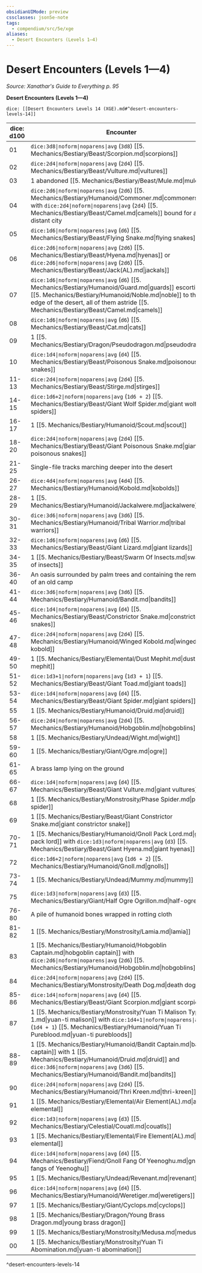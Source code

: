 ```yaml
---
obsidianUIMode: preview
cssclasses: json5e-note
tags:
  - compendium/src/5e/xge
aliases:
  - Desert Encounters (Levels 1—4)
---
```

# Desert Encounters (Levels 1—4)
*Source: Xanathar's Guide to Everything p. 95* 

**Desert Encounters (Levels 1—4)**

`dice: [[Desert Encounters Levels 14 (XGE).md#^desert-encounters-levels-14]]`

| dice: d100 | Encounter |
|------------|-----------|
| 01 | `dice:3d8\|noform\|noparens\|avg` (`3d8`) [[5. Mechanics/Bestiary/Beast/Scorpion.md\|scorpions]] |
| 02 | `dice:2d4\|noform\|noparens\|avg` (`2d4`) [[5. Mechanics/Bestiary/Beast/Vulture.md\|vultures]] |
| 03 | 1 abandoned [[5. Mechanics/Bestiary/Beast/Mule.md\|mule]] |
| 04 | `dice:2d6\|noform\|noparens\|avg` (`2d6`) [[5. Mechanics/Bestiary/Humanoid/Commoner.md\|commoners]] with `dice:2d4\|noform\|noparens\|avg` (`2d4`) [[5. Mechanics/Bestiary/Beast/Camel.md\|camels]] bound for a distant city |
| 05 | `dice:1d6\|noform\|noparens\|avg` (`d6`) [[5. Mechanics/Bestiary/Beast/Flying Snake.md\|flying snakes]] |
| 06 | `dice:2d6\|noform\|noparens\|avg` (`2d6`) [[5. Mechanics/Bestiary/Beast/Hyena.md\|hyenas]] or `dice:2d6\|noform\|noparens\|avg` (`2d6`) [[5. Mechanics/Bestiary/Beast/Jack(AL).md\|jackals]] |
| 07 | `dice:1d6\|noform\|noparens\|avg` (`d6`) [[5. Mechanics/Bestiary/Humanoid/Guard.md\|guards]] escorting a [[5. Mechanics/Bestiary/Humanoid/Noble.md\|noble]] to the edge of the desert, all of them astride [[5. Mechanics/Bestiary/Beast/Camel.md\|camels]] |
| 08 | `dice:1d6\|noform\|noparens\|avg` (`d6`) [[5. Mechanics/Bestiary/Beast/Cat.md\|cats]] |
| 09 | 1 [[5. Mechanics/Bestiary/Dragon/Pseudodragon.md\|pseudodragon]] |
| 10 | `dice:1d4\|noform\|noparens\|avg` (`d4`) [[5. Mechanics/Bestiary/Beast/Poisonous Snake.md\|poisonous snakes]] |
| 11-13 | `dice:2d4\|noform\|noparens\|avg` (`2d4`) [[5. Mechanics/Bestiary/Beast/Stirge.md\|stirges]] |
| 14-15 | `dice:1d6+2\|noform\|noparens\|avg` (`1d6 + 2`) [[5. Mechanics/Bestiary/Beast/Giant Wolf Spider.md\|giant wolf spiders]] |
| 16-17 | 1 [[5. Mechanics/Bestiary/Humanoid/Scout.md\|scout]] |
| 18-20 | `dice:2d4\|noform\|noparens\|avg` (`2d4`) [[5. Mechanics/Bestiary/Beast/Giant Poisonous Snake.md\|giant poisonous snakes]] |
| 21-25 | Single-file tracks marching deeper into the desert |
| 26-27 | `dice:4d4\|noform\|noparens\|avg` (`4d4`) [[5. Mechanics/Bestiary/Humanoid/Kobold.md\|kobolds]] |
| 28-29 | 1 [[5. Mechanics/Bestiary/Humanoid/Jackalwere.md\|jackalwere]] |
| 30-31 | `dice:3d6\|noform\|noparens\|avg` (`3d6`) [[5. Mechanics/Bestiary/Humanoid/Tribal Warrior.md\|tribal warriors]] |
| 32-33 | `dice:1d6\|noform\|noparens\|avg` (`d6`) [[5. Mechanics/Bestiary/Beast/Giant Lizard.md\|giant lizards]] |
| 34-35 | 1 [[5. Mechanics/Bestiary/Beast/Swarm Of Insects.md\|swarm of insects]] |
| 36-40 | An oasis surrounded by palm trees and containing the remnants of an old camp |
| 41-44 | `dice:3d6\|noform\|noparens\|avg` (`3d6`) [[5. Mechanics/Bestiary/Humanoid/Bandit.md\|bandits]] |
| 45-46 | `dice:1d4\|noform\|noparens\|avg` (`d4`) [[5. Mechanics/Bestiary/Beast/Constrictor Snake.md\|constrictor snakes]] |
| 47-48 | `dice:2d4\|noform\|noparens\|avg` (`2d4`) [[5. Mechanics/Bestiary/Humanoid/Winged Kobold.md\|winged kobold]] |
| 49-50 | 1 [[5. Mechanics/Bestiary/Elemental/Dust Mephit.md\|dust mephit]] |
| 51-52 | `dice:1d3+1\|noform\|noparens\|avg` (`1d3 + 1`) [[5. Mechanics/Bestiary/Beast/Giant Toad.md\|giant toads]] |
| 53-54 | `dice:1d4\|noform\|noparens\|avg` (`d4`) [[5. Mechanics/Bestiary/Beast/Giant Spider.md\|giant spiders]] |
| 55 | 1 [[5. Mechanics/Bestiary/Humanoid/Druid.md\|druid]] |
| 56-57 | `dice:2d4\|noform\|noparens\|avg` (`2d4`) [[5. Mechanics/Bestiary/Humanoid/Hobgoblin.md\|hobgoblins]] |
| 58 | 1 [[5. Mechanics/Bestiary/Undead/Wight.md\|wight]] |
| 59-60 | 1 [[5. Mechanics/Bestiary/Giant/Ogre.md\|ogre]] |
| 61-65 | A brass lamp lying on the ground |
| 66-67 | `dice:1d4\|noform\|noparens\|avg` (`d4`) [[5. Mechanics/Bestiary/Beast/Giant Vulture.md\|giant vultures]] |
| 68 | 1 [[5. Mechanics/Bestiary/Monstrosity/Phase Spider.md\|phase spider]] |
| 69 | 1 [[5. Mechanics/Bestiary/Beast/Giant Constrictor Snake.md\|giant constrictor snake]] |
| 70-71 | 1 [[5. Mechanics/Bestiary/Humanoid/Gnoll Pack Lord.md\|gnoll pack lord]] with `dice:1d3\|noform\|noparens\|avg` (`d3`) [[5. Mechanics/Bestiary/Beast/Giant Hyena.md\|giant hyenas]] |
| 72 | `dice:1d6+2\|noform\|noparens\|avg` (`1d6 + 2`) [[5. Mechanics/Bestiary/Humanoid/Gnoll.md\|gnolls]] |
| 73-74 | 1 [[5. Mechanics/Bestiary/Undead/Mummy.md\|mummy]] |
| 75 | `dice:1d3\|noform\|noparens\|avg` (`d3`) [[5. Mechanics/Bestiary/Giant/Half Ogre Ogrillon.md\|half-ogres]] |
| 76-80 | A pile of humanoid bones wrapped in rotting cloth |
| 81-82 | 1 [[5. Mechanics/Bestiary/Monstrosity/Lamia.md\|lamia]] |
| 83 | 1 [[5. Mechanics/Bestiary/Humanoid/Hobgoblin Captain.md\|hobgoblin captain]] with `dice:2d6\|noform\|noparens\|avg` (`2d6`) [[5. Mechanics/Bestiary/Humanoid/Hobgoblin.md\|hobgoblins]] |
| 84 | `dice:2d4\|noform\|noparens\|avg` (`2d4`) [[5. Mechanics/Bestiary/Monstrosity/Death Dog.md\|death dogs]] |
| 85-86 | `dice:1d4\|noform\|noparens\|avg` (`d4`) [[5. Mechanics/Bestiary/Beast/Giant Scorpion.md\|giant scorpions]] |
| 87 | 1 [[5. Mechanics/Bestiary/Monstrosity/Yuan Ti Malison Type 1.md\|yuan-ti malison]] with `dice:1d4+1\|noform\|noparens\|avg` (`1d4 + 1`) [[5. Mechanics/Bestiary/Humanoid/Yuan Ti Pureblood.md\|yuan-ti purebloods]] |
| 88-89 | 1 [[5. Mechanics/Bestiary/Humanoid/Bandit Captain.md\|bandit captain]] with 1 [[5. Mechanics/Bestiary/Humanoid/Druid.md\|druid]] and `dice:3d6\|noform\|noparens\|avg` (`3d6`) [[5. Mechanics/Bestiary/Humanoid/Bandit.md\|bandits]] |
| 90 | `dice:2d4\|noform\|noparens\|avg` (`2d4`) [[5. Mechanics/Bestiary/Humanoid/Thri Kreen.md\|thri-kreen]] |
| 91 | 1 [[5. Mechanics/Bestiary/Elemental/Air Element(AL).md\|air elemental]] |
| 92 | `dice:1d3\|noform\|noparens\|avg` (`d3`) [[5. Mechanics/Bestiary/Celestial/Couatl.md\|couatls]] |
| 93 | 1 [[5. Mechanics/Bestiary/Elemental/Fire Element(AL).md\|fire elemental]] |
| 94 | `dice:1d4\|noform\|noparens\|avg` (`d4`) [[5. Mechanics/Bestiary/Fiend/Gnoll Fang Of Yeenoghu.md\|gnoll fangs of Yeenoghu]] |
| 95 | 1 [[5. Mechanics/Bestiary/Undead/Revenant.md\|revenant]] |
| 96 | `dice:1d4\|noform\|noparens\|avg` (`d4`) [[5. Mechanics/Bestiary/Humanoid/Weretiger.md\|weretigers]] |
| 97 | 1 [[5. Mechanics/Bestiary/Giant/Cyclops.md\|cyclops]] |
| 98 | 1 [[5. Mechanics/Bestiary/Dragon/Young Brass Dragon.md\|young brass dragon]] |
| 99 | 1 [[5. Mechanics/Bestiary/Monstrosity/Medusa.md\|medusa]] |
| 00 | 1 [[5. Mechanics/Bestiary/Monstrosity/Yuan Ti Abomination.md\|yuan-ti abomination]] |
^desert-encounters-levels-14
